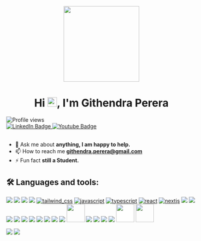 <p align="center">
  <img src="https://cdn-icons-png.flaticon.com/512/2463/2463510.png" width="200"/>
</p>


<h1 align="center">Hi <img src="https://raw.githubusercontent.com/MartinHeinz/MartinHeinz/master/wave.gif" width="25px"/>, I'm Githendra Perera</h1>

<img src="https://komarev.com/ghpvc/?username=Githendra23&amp;label=Profile%20Views&amp;color=red" alt="Profile views"/>

</a>
<div id="badges">
  <a href="https://www.linkedin.com/in/githendra-perera-081bbb244/" target="_blank">
    <img src="https://img.shields.io/badge/LinkedIn-blue?style=for-the-badge&logo=linkedin&logoColor=white" alt="LinkedIn Badge"/>
  </a>
  <a href="https://www.youtube.com/channel/UCjowGhJuzExRVWbpRwIS1WA" target="_blank">
    <img src="https://img.shields.io/badge/YouTube-red?style=for-the-badge&logo=youtube&logoColor=white" alt="Youtube Badge"/>
  </a>
</div>

<br>
   
- 💬 Ask me about **anything, I am happy to help.**
- 📫 How to reach me **githendra.perera@gmail.com**
- ⚡ Fun fact **still a Student.**

## 🛠️ Languages and tools:
<a href="https://www.arduino.cc" target="_blank"><img src="https://img.icons8.com/fluency/48/000000/arduino.png"/></a>
<a href="https://www.raspberrypi.com/documentation/"><img src="https://img.icons8.com/fluency/48/raspberry.png"/></a>
<a href="https://www.w3schools.com/html/html_intro.asp" target="_blank"><img src="https://img.icons8.com/color/48/000000/html-5--v1.png"/></a>
<a href="https://developer.mozilla.org/en-US/docs/Web/CSS" target="_blank"><img src="https://img.icons8.com/color/48/000000/css3--v1.png"/></a>
<a href="https://tailwindcss.com/docs/installation" target="_blank"><img src="https://img.icons8.com/fluency/48/tailwind_css.png" alt="tailwind_css"/></a>
<a href="https://devdocs.io/javascript/" target="_blank"><img src="https://img.icons8.com/color/48/000000/javascript--v1.png" alt="javascript"/></a>
<a href="https://www.typescriptlang.org/docs/"><img src="https://img.icons8.com/fluency/48/typescript--v1.png" alt="typescript"/></a>
<a href="https://legacy.reactjs.org/docs/getting-started.html"><img src="https://img.icons8.com/office/48/react.png" alt="react"/></a>
<a href="https://nextjs.org/docs"><img src="https://img.icons8.com/fluency/48/nextjs.png" alt="nextjs"/></a>
<a href="https://nodejs.org/docs/latest/api/" target="_blank"><img src="https://img.icons8.com/fluency/48/node-js.png"/></a>
<a href="https://expressjs.com/en/5x/api.html" target="_blank"><img src="https://img.icons8.com/fluency/48/express-js.png"/></a>
<a href="https://www.php.net/manual/en/" target="_blank"><img src="https://img.icons8.com/officel/48/php-logo.png"/></a>
<a href="https://symfony.com/doc/current/index.html" target="_blank"><img src="https://img.icons8.com/color/48/symfony.png"/></a>
<a href="https://www.python.org" target="_blank"><img src="https://img.icons8.com/color/48/000000/python--v1.png"/></a>
<a href="https://devdocs.io/c/" target="_blank"><img src="https://img.icons8.com/fluency/1x/c-programming.png"/></a>
<a href="https://cplusplus.com/doc/" target="_blank"><img src="https://img.icons8.com/color/48/000000/c-plus-plus-logo.png"/></a>
<a href="https://learn.microsoft.com/en-us/dotnet/csharp/" target="_blank"><img src="https://img.icons8.com/fluency/1x/c-sharp-logo.png"/></a>
<a href="https://docs.oracle.com/en/java/" target="_blank"><img src="https://img.icons8.com/color/48/java-coffee-cup-logo--v1.png"/></a>
<a href="https://learn.microsoft.com/en-us/sql/?view=sql-server-ver16" target="_blank"><img src="https://img.icons8.com/color/48/000000/sql--v1.png"/></a>
<a href="https://dev.mysql.com/doc/" target="_blank"><img height="48" width="48" src="https://cdn.icon-icons.com/icons2/1381/PNG/512/mysqlworkbench_93532.png"/></a>
<a href="https://www.mongodb.com/docs/" target="_blank"><img src="https://img.icons8.com/color/48/mongodb.png"/></a>
<a href="https://www.postgresql.org/docs/" target="_blank"><img src="https://img.icons8.com/color/48/postgreesql.png"/></a>
<a href="https://git-scm.com/doc" target="_blank"><img src="https://img.icons8.com/color/48/git.png"/></a>
<a href="docs.docker.com" target="_blank"><img src="https://img.icons8.com/fluency/48/docker.png"/></a>
<a href="https://libgdx.com/dev/" target="_blank"><img src="https://libgdx.com/assets/brand/stacked.png" height="48" width="auto" style="background-color: white;"/></a>
<a href="https://doc.mapeditor.org/en/stable/" target="_blank"><img src="https://www.zwodnik.com/media/cache/06/67/0667f63072501e1f89223b79d4827c0b.png" height="48" width="auto"/></a>

<img src="https://github-readme-stats.vercel.app/api?username=Githendra23&show_icons=true&theme=radical"/>
<img src="https://github-readme-stats.vercel.app/api/top-langs/?username=Githendra23&layout=compact&theme=radical"/>
